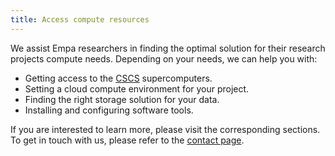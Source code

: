 ```yaml
---
title: Access compute resources
---
```


We assist Empa researchers in finding the optimal solution for their research projects compute needs.
Depending on your needs, we can help you with:

- Getting access to the [CSCS](https://www.cscs.ch/) supercomputers.
- Setting a cloud compute environment for your project.
- Finding the right storage solution for your data.
- Installing and configuring software tools.

If you are interested to learn more, please visit the corresponding sections.
To get in touch with us, please refer to the [contact page](/docs/support/).
